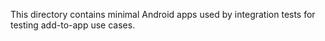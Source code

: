 This directory contains minimal Android apps used by integration tests for
testing add-to-app use cases.
